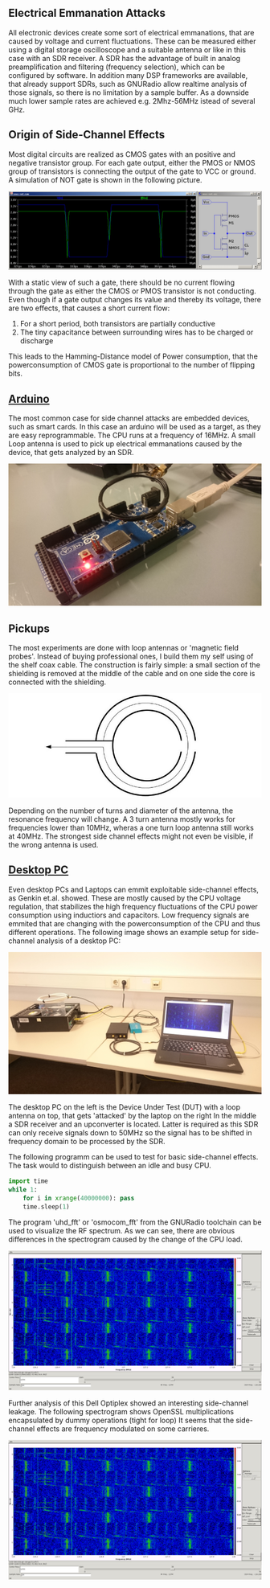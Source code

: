 ## Electrical Emmanation Attacks

All electronic devices create some sort of electrical emmanations, that are caused by voltage and current fluctuations.
These can be measured either using a digital storage oscilloscope and a suitable antenna or like in this case with an SDR receiver.
A SDR has the advantage of built in analog preamplification and filtering (frequency selection), which can be configured by software.
In addition many DSP frameworks are available, that already support SDRs, such as GNURadio allow realtime analysis of those signals, so there is no limitation by a sample buffer.
As a downside much lower sample rates are achieved e.g. 2Mhz-56MHz istead of several GHz.

## Origin of Side-Channel Effects

Most digital circuits are realized as CMOS gates with an positive and negative transistor group.
For each gate output, either the PMOS or NMOS group of transistors is connecting the output of the gate to VCC or ground.
A simulation of NOT gate is shown in the following picture.

![alt tag](images/cmos-not.jpg)

With a static view of such a gate, there should be no current flowing through the gate as either the CMOS or PMOS transistor is not conducting.
Even though if a gate output changes its value and thereby its voltage, there are two effects, that causes a short current flow:

1. For a short period, both transistors are partially conductive
2. The tiny capacitance between surrounding wires has to be charged or discharge

This leads to the Hamming-Distance model of Power consumption, that the powerconsumption of CMOS gate is proportional to the number of flipping bits.

## [Arduino](arduino.md)

The most common case for side channel attacks are embedded devices, such as smart cards.
In this case an arduino will be used as a target, as they are easy reprogrammable.
The CPU runs at a frequency of 16MHz.
A small Loop antenna is used to pick up electrical emmanations caused by the device, that gets analyzed by an SDR.

![alt tag](images/setup-arduino.jpg)

## Pickups
The most experiments are done with loop antennas or 'magnetic field probes'.
Instead of buying professional ones, I build them my self using of the shelf coax cable.
The construction is fairly simple: a small section of the shielding is removed at the middle of the cable and on one side the core is connected with the shielding.

![alt tag](images/ant.jpg)

Depending on the number of turns and diameter of the antenna, the resonance frequency will change.
A 3 turn antenna mostly works for frequencies lower than 10MHz, wheras a one turn loop antenna still works at 40MHz.
The strongest side channel effects might not even be visible, if the wrong antenna is used.

## [Desktop PC](sca/openssl.md)

Even desktop PCs and Laptops can emmit exploitable side-channel effects, as Genkin et.al. showed.
These are mostly caused by the CPU voltage regulation, that stabilizes the high frequency fluctuations of the CPU power consumption using inductiors and capacitors.
Low frequency signals are emmited that are changing with the powerconsumption of the CPU and thus different operations.
The following image shows an example setup for side-channel analysis of a desktop PC:

![alt tag](images/setup-pc.jpg)

The desktop PC on the left is the Device Under Test (DUT) with a loop antenna on top, that gets 'attacked' by the laptop on the right
In the middle a SDR receiver and an upconverter is located.
Latter is required as this SDR can only receive signals down to 50MHz so the signal has to be shifted in frequency domain to be processed by the SDR.

The following programm can be used to test for basic side-channel effects.
The task would to distinguish between an idle and busy CPU.

```python
import time
while 1:
    for i in xrange(40000000): pass
    time.sleep(1)
```
The program 'uhd_fft' or 'osmocom_fft' from the GNURadio toolchain can be used to visualize the RF spectrum.
As we can see, there are obvious differences in the spectrogram caused by the change of the CPU load.

![alt tag](images/idle-busy.jpg)

Further analysis of this Dell Optiplex showed an interesting side-channel leakage.
The following spectrogram shows OpenSSL multiplications encapsulated by dummy operations (tight for loop)
It seems that the side-channel effects are frequency modulated on some carrieres.

![alt tag](images/idle-busy.jpg)
